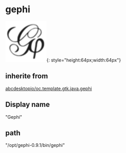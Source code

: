 # gephi
![gephi.svg](/applications/icons/gephi.svg){: style="height:64px;width:64px"}
## inherite from
[abcdesktopio/oc.template.gtk.java.gephi](abcdesktopio/oc.template.gtk.java.gephi.md)
## Display name
"Gephi"
## path
"/opt/gephi-0.9.1/bin/gephi"
